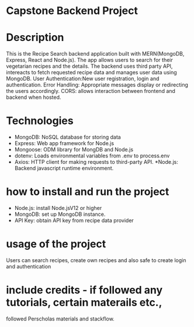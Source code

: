 # Capstone Backend Project

# Description
This is the Recipe Search backend application built with MERN(MongoDB, Express, React and Node.js).  The app allows users to search for their vegetarian recipes and the details. The backend uses third party API, intereacts to fetch requested recipe data and manages user data using MongoDB.
User Authentication:New user registration, login and authentication.
Error Handling: Appropriate messages display or redirecting the users accordingly.
CORS: allows interaction between frontend and backend when hosted.

# Technologies
* MongoDB: NoSQL database for storing data
* Express: Web app framework for Node.js
* Mongoose: ODM library for MongDB and Node.js
* dotenv: Loads environmental variables from .env to process.env
* Axios: HTTP client for making requests to third-party API.
*Node.js: Backend javascript runtime environment.

# how to install and run the project
* Node.js: install Node.jsV12 or higher
* MongoDB: set up MongoDB instance.
* API Key: obtain API key from recipe data provider

# usage of the project
Users can search recipes, create own recipes and also safe to create login and authentication

# include credits - if followed any tutorials, certain materails etc.,
followed Perscholas materials and stackflow.